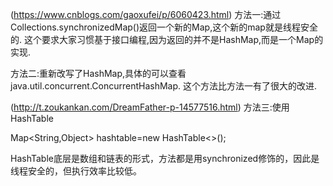 (https://www.cnblogs.com/gaoxufei/p/6060423.html)
方法一:通过Collections.synchronizedMap()返回一个新的Map,这个新的map就是线程安全的. 这个要求大家习惯基于接口编程,因为返回的并不是HashMap,而是一个Map的实现.

方法二:重新改写了HashMap,具体的可以查看java.util.concurrent.ConcurrentHashMap. 这个方法比方法一有了很大的改进.

(http://t.zoukankan.com/DreamFather-p-14577516.html)
方法三:使用HashTable

Map<String,Object> hashtable=new HashTable<>();

HashTable底层是数组和链表的形式，方法都是用synchronized修饰的，因此是线程安全的，但执行效率比较低。